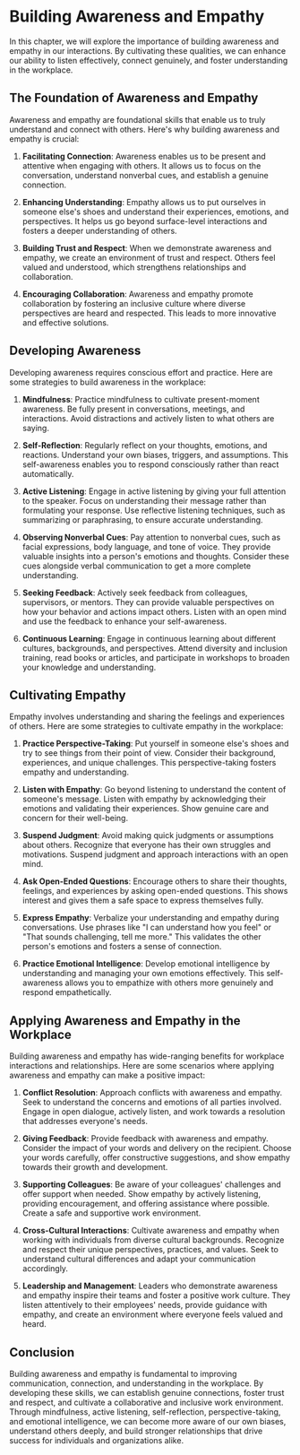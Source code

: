 # Building Awareness and Empathy

In this chapter, we will explore the importance of building awareness and empathy in our interactions. By cultivating these qualities, we can enhance our ability to listen effectively, connect genuinely, and foster understanding in the workplace.

## The Foundation of Awareness and Empathy

Awareness and empathy are foundational skills that enable us to truly understand and connect with others. Here's why building awareness and empathy is crucial:

1. **Facilitating Connection**: Awareness enables us to be present and attentive when engaging with others. It allows us to focus on the conversation, understand nonverbal cues, and establish a genuine connection.
    
2. **Enhancing Understanding**: Empathy allows us to put ourselves in someone else's shoes and understand their experiences, emotions, and perspectives. It helps us go beyond surface-level interactions and fosters a deeper understanding of others.
    
3. **Building Trust and Respect**: When we demonstrate awareness and empathy, we create an environment of trust and respect. Others feel valued and understood, which strengthens relationships and collaboration.
    
4. **Encouraging Collaboration**: Awareness and empathy promote collaboration by fostering an inclusive culture where diverse perspectives are heard and respected. This leads to more innovative and effective solutions.
    

## Developing Awareness

Developing awareness requires conscious effort and practice. Here are some strategies to build awareness in the workplace:

1. **Mindfulness**: Practice mindfulness to cultivate present-moment awareness. Be fully present in conversations, meetings, and interactions. Avoid distractions and actively listen to what others are saying.
    
2. **Self-Reflection**: Regularly reflect on your thoughts, emotions, and reactions. Understand your own biases, triggers, and assumptions. This self-awareness enables you to respond consciously rather than react automatically.
    
3. **Active Listening**: Engage in active listening by giving your full attention to the speaker. Focus on understanding their message rather than formulating your response. Use reflective listening techniques, such as summarizing or paraphrasing, to ensure accurate understanding.
    
4. **Observing Nonverbal Cues**: Pay attention to nonverbal cues, such as facial expressions, body language, and tone of voice. They provide valuable insights into a person's emotions and thoughts. Consider these cues alongside verbal communication to get a more complete understanding.
    
5. **Seeking Feedback**: Actively seek feedback from colleagues, supervisors, or mentors. They can provide valuable perspectives on how your behavior and actions impact others. Listen with an open mind and use the feedback to enhance your self-awareness.
    
6. **Continuous Learning**: Engage in continuous learning about different cultures, backgrounds, and perspectives. Attend diversity and inclusion training, read books or articles, and participate in workshops to broaden your knowledge and understanding.
    

## Cultivating Empathy

Empathy involves understanding and sharing the feelings and experiences of others. Here are some strategies to cultivate empathy in the workplace:

1. **Practice Perspective-Taking**: Put yourself in someone else's shoes and try to see things from their point of view. Consider their background, experiences, and unique challenges. This perspective-taking fosters empathy and understanding.
    
2. **Listen with Empathy**: Go beyond listening to understand the content of someone's message. Listen with empathy by acknowledging their emotions and validating their experiences. Show genuine care and concern for their well-being.
    
3. **Suspend Judgment**: Avoid making quick judgments or assumptions about others. Recognize that everyone has their own struggles and motivations. Suspend judgment and approach interactions with an open mind.
    
4. **Ask Open-Ended Questions**: Encourage others to share their thoughts, feelings, and experiences by asking open-ended questions. This shows interest and gives them a safe space to express themselves fully.
    
5. **Express Empathy**: Verbalize your understanding and empathy during conversations. Use phrases like "I can understand how you feel" or "That sounds challenging, tell me more." This validates the other person's emotions and fosters a sense of connection.
    
6. **Practice Emotional Intelligence**: Develop emotional intelligence by understanding and managing your own emotions effectively. This self-awareness allows you to empathize with others more genuinely and respond empathetically.
    

## Applying Awareness and Empathy in the Workplace

Building awareness and empathy has wide-ranging benefits for workplace interactions and relationships. Here are some scenarios where applying awareness and empathy can make a positive impact:

1. **Conflict Resolution**: Approach conflicts with awareness and empathy. Seek to understand the concerns and emotions of all parties involved. Engage in open dialogue, actively listen, and work towards a resolution that addresses everyone's needs.
    
2. **Giving Feedback**: Provide feedback with awareness and empathy. Consider the impact of your words and delivery on the recipient. Choose your words carefully, offer constructive suggestions, and show empathy towards their growth and development.
    
3. **Supporting Colleagues**: Be aware of your colleagues' challenges and offer support when needed. Show empathy by actively listening, providing encouragement, and offering assistance where possible. Create a safe and supportive work environment.
    
4. **Cross-Cultural Interactions**: Cultivate awareness and empathy when working with individuals from diverse cultural backgrounds. Recognize and respect their unique perspectives, practices, and values. Seek to understand cultural differences and adapt your communication accordingly.
    
5. **Leadership and Management**: Leaders who demonstrate awareness and empathy inspire their teams and foster a positive work culture. They listen attentively to their employees' needs, provide guidance with empathy, and create an environment where everyone feels valued and heard.
    

## Conclusion

Building awareness and empathy is fundamental to improving communication, connection, and understanding in the workplace. By developing these skills, we can establish genuine connections, foster trust and respect, and cultivate a collaborative and inclusive work environment. Through mindfulness, active listening, self-reflection, perspective-taking, and emotional intelligence, we can become more aware of our own biases, understand others deeply, and build stronger relationships that drive success for individuals and organizations alike.
